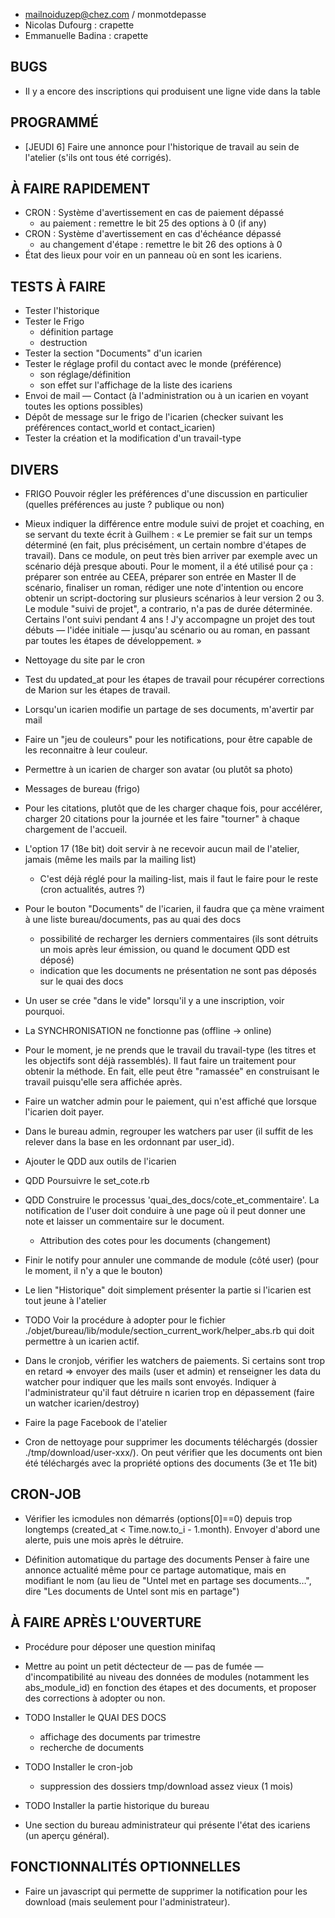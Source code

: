 * mailnoiduzep@chez.com / monmotdepasse
* Nicolas Dufourg   : crapette
* Emmanuelle Badina : crapette

## BUGS

* Il y a encore des inscriptions qui produisent une ligne vide dans la table

## PROGRAMMÉ

* [JEUDI 6] Faire une annonce pour l'historique de travail au sein de l'atelier (s'ils ont tous été corrigés).

## À FAIRE RAPIDEMENT

* CRON : Système d'avertissement en cas de paiement dépassé
  - au paiement : remettre le bit 25 des options à 0 (if any)
* CRON : Système d'avertissement en cas d'échéance dépassé
  - au changement d'étape : remettre le bit 26 des options à 0
* État des lieux pour voir en un panneau où en sont les icariens.

## TESTS À FAIRE

* Tester l'historique
* Tester le Frigo
  - définition partage
  - destruction
* Tester la section "Documents" d'un icarien
* Tester le réglage profil du contact avec le monde (préférence)
  - son réglage/définition
  - son effet sur l'affichage de la liste des icariens
* Envoi de mail — Contact (à l'administration ou à un icarien en voyant toutes les options possibles)
* Dépôt de message sur le frigo de l'icarien (checker suivant les préférences contact_world et contact_icarien)
* Tester la création et la modification d'un travail-type


## DIVERS

* FRIGO Pouvoir régler les préférences d'une discussion en particulier (quelles préférences au juste ? publique ou non)

* Mieux indiquer la différence entre module suivi de projet et coaching, en se servant du texte écrit à Guilhem : « Le premier se fait sur un temps déterminé (en fait, plus précisément, un certain nombre d'étapes de travail). Dans ce module, on peut très bien arriver par exemple avec un scénario déjà presque abouti. Pour le moment, il a été utilisé pour ça : préparer son entrée au CEEA, préparer son entrée en Master II de scénario, finaliser un roman, rédiger une note d'intention ou encore obtenir un script-doctoring sur plusieurs scénarios à leur version 2 ou 3. Le module "suivi de projet", a contrario, n'a pas de durée déterminée. Certains l'ont suivi pendant 4 ans ! J'y accompagne un projet des tout débuts — l'idée initiale — jusqu'au scénario ou au roman, en passant par toutes les étapes de développement. »


* Nettoyage du site par le cron

* Test du updated_at pour les étapes de travail pour récupérer corrections de Marion sur les étapes de travail.

* Lorsqu'un icarien modifie un partage de ses documents, m'avertir par mail

* Faire un "jeu de couleurs" pour les notifications, pour être capable de les reconnaitre à leur couleur.

* Permettre à un icarien de charger son avatar (ou plutôt sa photo)

* Messages de bureau (frigo)

* Pour les citations, plutôt que de les charger chaque fois, pour accélérer, charger 20 citations pour la journée et les faire "tourner" à chaque chargement de l'accueil.

* L'option 17 (18e bit) doit servir à ne recevoir aucun mail de l'atelier, jamais (même les mails par la mailing list)
  - C'est déjà réglé pour la mailing-list, mais il faut le faire pour le reste (cron actualités, autres ?)


* Pour le bouton "Documents" de l'icarien, il faudra que ça mène vraiment à une liste bureau/documents, pas au quai des docs
  - possibilité de recharger les derniers commentaires (ils sont détruits un mois après leur émission, ou quand le document QDD est déposé)
  -  indication que les documents ne présentation ne sont pas déposés sur le quai des docs
* Un user se crée "dans le vide" lorsqu'il y a une inscription, voir pourquoi.
* La SYNCHRONISATION ne fonctionne pas (offline -> online)

* Pour le moment, je ne prends que le travail du travail-type (les titres et les objectifs sont déjà rassemblés). Il faut faire un traitement pour obtenir la méthode. En fait, elle peut être "ramassée" en construisant le travail puisqu'elle sera affichée après.
* Faire un watcher admin pour le paiement, qui n'est affiché que lorsque l'icarien doit payer.
* Dans le bureau admin, regrouper les watchers par user (il suffit de les relever dans la base en les ordonnant par user_id).
* Ajouter le QDD aux outils de l'icarien
* QDD Poursuivre le set_cote.rb
* QDD Construire le processus 'quai_des_docs/cote_et_commentaire'. La notification de l'user doit conduire à une page où il peut donner une note et laisser un commentaire sur le document.

  - Attribution des cotes pour les documents (changement)

* Finir le notify pour annuler une commande de module (côté user) (pour le moment, il n'y a que le bouton)

* Le lien "Historique" doit simplement présenter la partie si l'icarien est tout jeune à l'atelier

* TODO Voir la procédure à adopter pour le fichier ./objet/bureau/lib/module/section_current_work/helper_abs.rb qui doit permettre à un icarien actif.

* Dans le cronjob, vérifier les watchers de paiements. Si certains sont trop en retard => envoyer des mails (user et admin) et renseigner les data du watcher pour indiquer que les mails sont envoyés. Indiquer à l'administrateur qu'il faut détruire n icarien trop en dépassement (faire un watcher icarien/destroy)

* Faire la page Facebook de l'atelier

* Cron de nettoyage pour supprimer les documents téléchargés (dossier ./tmp/download/user-xxx/). On peut vérifier que les documents ont bien été téléchargés avec la propriété options des documents (3e et 11e bit)


## CRON-JOB

* Vérifier les icmodules non démarrés (options[0]==0) depuis trop longtemps (created_at < Time.now.to_i - 1.month). Envoyer d'abord une alerte, puis une mois après le détruire.

* Définition automatique du partage des documents
  Penser à faire une annonce actualité même pour ce partage automatique, mais en modifiant le nom (au lieu de "Untel met en partage ses documents…", dire "Les documents de Untel sont mis en partage")



## À FAIRE APRÈS L'OUVERTURE

* Procédure pour déposer une question minifaq
* Mettre au point un petit déctecteur de — pas de fumée — d'incompatibilité au niveau des données de modules (notamment les abs_module_id) en fonction des étapes et des documents, et proposer des corrections à adopter ou non.

* TODO Installer le QUAI DES DOCS
  - affichage des documents par trimestre
  - recherche de documents

* TODO Installer le cron-job
  - suppression des dossiers tmp/download assez vieux (1 mois)

* TODO Installer la partie historique du bureau

* Une section du bureau administrateur qui présente l'état des icariens (un aperçu général).

## FONCTIONNALITÉS OPTIONNELLES

* Faire un javascript qui permette de supprimer la notification pour les
  download (mais seulement pour l'administrateur).
